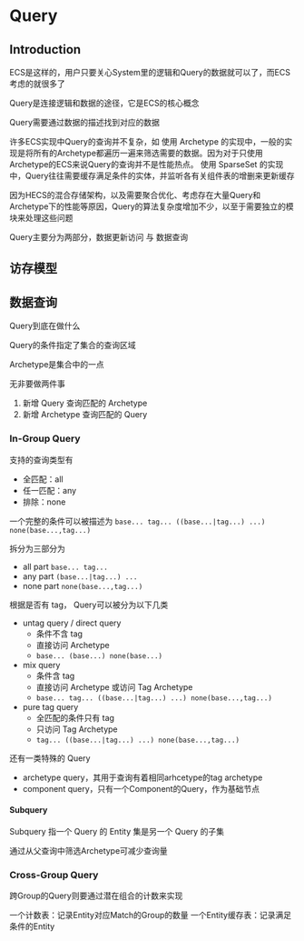 # Query

## Introduction

ECS是这样的，用户只要关心System里的逻辑和Query的数据就可以了，而ECS考虑的就很多了

Query是连接逻辑和数据的途径，它是ECS的核心概念

Query需要通过数据的描述找到对应的数据

许多ECS实现中Query的查询并不复杂，如
使用 Archetype 的实现中，一般的实现是将所有的Archetype都遍历一遍来筛选需要的数据。因为对于只使用Archetype的ECS来说Query的查询并不是性能热点。
使用 SparseSet 的实现中，Query往往需要缓存满足条件的实体，并监听各有关组件表的增删来更新缓存

因为HECS的混合存储架构，以及需要聚合优化、考虑存在大量Query和Archetype下的性能等原因，Query的算法复杂度增加不少，以至于需要独立的模块来处理这些问题

Query主要分为两部分，数据更新访问 与 数据查询

## 访存模型



## 数据查询

Query到底在做什么

Query的条件指定了集合的查询区域

Archetype是集合中的一点

无非要做两件事
1. 新增 Query 查询匹配的 Archetype
2. 新增 Archetype 查询匹配的 Query

### In-Group Query

支持的查询类型有
- 全匹配：all
- 任一匹配：any
- 排除：none

一个完整的条件可以被描述为
`base... tag... ((base...|tag...) ...) none(base...,tag...)`

拆分为三部分为
- all part `base... tag...`
- any part `(base...|tag...) ...`
- none part `none(base...,tag...)`

根据是否有 tag， Query可以被分为以下几类

- untag query / direct query
  - 条件不含 tag
  - 直接访问 Archetype
  - `base... (base...) none(base...)`
- mix query
  - 条件含 tag
  - 直接访问 Archetype 或访问 Tag Archetype
  - `base... tag... ((base...|tag...) ...) none(base...,tag...)`
- pure tag query
  - 全匹配的条件只有 tag
  - 只访问 Tag Archetype
  - `tag... ((base...|tag...) ...) none(base...,tag...)`


还有一类特殊的 Query
- archetype query，其用于查询有着相同arhcetype的tag archetype
- component query，只有一个Component的Query，作为基础节点


#### Subquery

Subquery 指一个 Query 的 Entity 集是另一个 Query 的子集

通过从父查询中筛选Archetype可减少查询量



### Cross-Group Query

跨Group的Query则要通过潜在组合的计数来实现

一个计数表：记录Entity对应Match的Group的数量
一个Entity缓存表：记录满足条件的Entity


